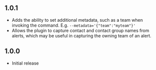 ## 1.0.1

- Adds the ability to set additional metadata, such as a team when invoking the command. E.g. `--metadata='{"team":"myteam"}'`
- Allows the plugin to capture contact and contact group names from alerts, which may be useful in capturing the owning team of an alert.

## 1.0.0

- Initial release